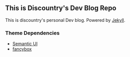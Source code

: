 ## This is Discountry's Dev Blog Repo

This is discountry's personal Dev blog. Powered by [Jekyll](https://jekyllrb.com/).

### Theme Dependencies

* [Semantic UI](http://www.semantic-ui.com/)
* [fancybox](https://github.com/fancyapps/fancybox)
